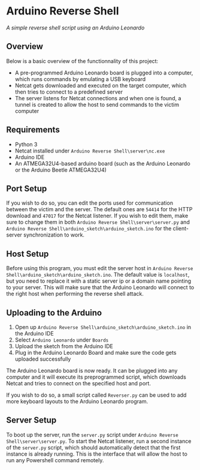 # Arduino Reverse Shell

_A simple reverse shell script using an Arduino Leonardo_

## Overview

Below is a basic overview of the functionnality of this project:

- A pre-programmed Arduino Leonardo board is plugged into a computer, which runs commands by emulating a USB keyboard
- Netcat gets downloaded and executed on the target computer, which then tries to connect to a predefined server
- The server listens for Netcat connections and when one is found, a tunnel is created to allow the host to send commands to the victim computer

## Requirements

- Python 3
- Netcat installed under `Arduino Reverse Shell\server\nc.exe`
- Arduino IDE
- An ATMEGA32U4-based arduino board (such as the Arduino Leonardo or the Arduino Beetle ATMEGA32U4)

## Port Setup

If you wish to do so, you can edit the ports used for communication between the victim and the server. The default ones are `54414` for the HTTP download and `47017` for the Netcat listener. If you wish to edit them, make sure to change them in both `Arduino Reverse Shell\server\server.py` and `Arduino Reverse Shell\arduino_sketch\arduino_sketch.ino` for the client-server synchronization to work.

## Host Setup

Before using this program, you must edit the server host in `Arduino Reverse Shell\arduino_sketch\arduino_sketch.ino`. The default value is `localhost`, but you need to replace it with a static server ip or a domain name pointing to your server. This will make sure that the Arduino Leonardo will connect to the right host when performing the reverse shell attack.

## Uploading to the Arduino

1. Open up `Arduino Reverse Shell\arduino_sketch\arduino_sketch.ino` in the Arduino IDE
2. Select `Arduino Leonardo` under `Boards`
3. Upload the sketch from the Arduino IDE
4. Plug in the Arduino Leonardo Board and make sure the code gets uploaded successfully

The Arduino Leonardo board is now ready. It can be plugged into any computer and it will execute its preprogrammed script, which downloads Netcat and tries to connect on the specified host and port.

If you wish to do so, a small script called `Reverser.py` can be used to add more keyboard layouts to the Arduino Leonardo program.

## Server Setup

To boot up the server, run the `server.py` script under `Arduino Reverse Shell\server\server.py`. To start the Netcat listener, run a second instance of the `server.py` script, which should automatically detect that the first instance is already running. This is the interface that will allow the host to run any Powershell command remotely.
